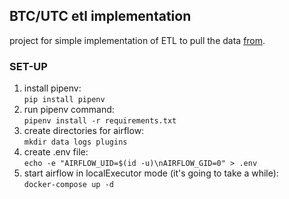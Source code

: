## BTC/UTC etl implementation
project for simple implementation of ETL to pull the data [from](https://exchangerate.host).

### SET-UP
1) install pipenv: \
`pip install pipenv`
2) run pipenv command: \
`pipenv install -r requirements.txt`
3) create directories for airflow: \
`mkdir data logs plugins`
4) create .env file: \
`echo -e "AIRFLOW_UID=$(id -u)\nAIRFLOW_GID=0" > .env`
5) start airflow in localExecutor mode (it's going to take a while): \
`docker-compose up -d`


